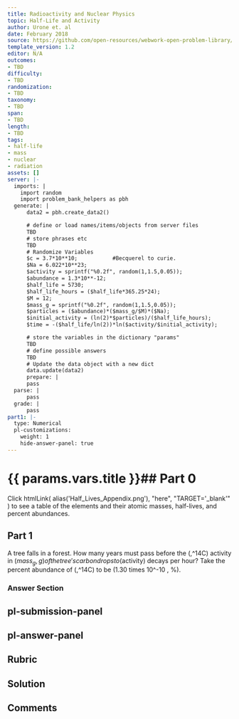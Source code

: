 ```yaml
---
title: Radioactivity and Nuclear Physics
topic: Half-Life and Activity
author: Urone et. al
date: February 2018
source: https://github.com/open-resources/webwork-open-problem-library/tree/master/Contrib/BrockPhysics/College_Physics_Urone/31.Radioactivity_and_Nuclear_Physics/31-05.Half-Life_and_Activity/NU_U17-31-05-011.pg
template_version: 1.2
editor: N/A
outcomes:
- TBD
difficulty:
- TBD
randomization:
- TBD
taxonomy:
- TBD
span:
- TBD
length:
- TBD
tags:
- half-life
- mass
- nuclear
- radiation
assets: []
server: |-
  imports: |
    import random
    import problem_bank_helpers as pbh
  generate: |
      data2 = pbh.create_data2()

      # define or load names/items/objects from server files
      TBD
      # store phrases etc
      TBD
      # Randomize Variables
      $c = 3.7*10**10;           #Becquerel to curie.
      $Na = 6.022*10**23;
      $activity = sprintf("%0.2f", random(1,1.5,0.05));
      $abundance = 1.3*10**-12;
      $half_life = 5730;
      $half_life_hours = ($half_life*365.25*24);
      $M = 12;
      $mass_g = sprintf("%0.2f", random(1,1.5,0.05));
      $particles = ($abundance)*($mass_g/$M)*($Na);
      $initial_activity = (ln(2)*$particles)/($half_life_hours);
      $time = -($half_life/ln(2))*ln($activity/$initial_activity);

      # store the variables in the dictionary "params"
      TBD
      # define possible answers
      TBD
      # Update the data object with a new dict
      data.update(data2)
      prepare: |
      pass
  parse: |
      pass
  grade: |
      pass
part1: |-
  type: Numerical
  pl-customizations:
    weight: 1
    hide-answer-panel: true
---
```


# {{ params.vars.title }}## Part 0 
Click htmlLink( alias('Half_Lives_Appendix.png'), "here", "TARGET='_blank'" ) to see a table of the elements and their atomic masses, half-lives, and percent abundances. 
## Part 1 
A tree falls in a forest. How many years must pass before the (,^14C) activity in ($mass_g , g) of the tree's carbon drops to ($activity) decays per hour? Take the percent abundance of (,^14C) to be (1.30 times 10^-10 , %). 


### Answer Section 


## pl-submission-panel 


## pl-answer-panel 


## Rubric 


## Solution 


## Comments 


